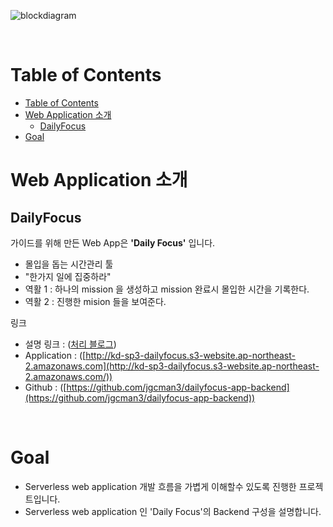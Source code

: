 
![blockdiagram](http://git.kdiwin.com:7990/projects/MICP/repos/functions/raw/images/concepts.png?at=refs%2Fheads%2Fkd-pages)

<br>

# Table of Contents

- [Table of Contents](#table-of-contents)
- [Web Application 소개](#web-application-소개)
  - [DailyFocus](#dailyfocus)
- [Goal](#goal)


# Web Application 소개

## DailyFocus
가이드를 위해 만든 Web App은 <b>'Daily Focus'</b> 입니다. 

- 몰입을 돕는 시간관리 툴
- "한가지 일에 집중하라"
- 역활 1 : 하나의 mission 을 생성하고  mission 완료시 몰입한 시간을 기록한다.
- 역활 2 : 진행한 mision 들을 보여준다.  

링크
- 설명 링크 : ([처리 블로그](http://jgcman3.blogspot.com/2021/03/serverless-dailyfocus.html))
- Application : ([http://kd-sp3-dailyfocus.s3-website.ap-northeast-2.amazonaws.com](http://kd-sp3-dailyfocus.s3-website.ap-northeast-2.amazonaws.com/))
- Github : ([https://github.com/jgcman3/dailyfocus-app-backend](https://github.com/jgcman3/dailyfocus-app-backend))

<br>

# Goal

- Serverless web application 개발 흐름을 가볍게 이해할수 있도록 진행한 프로젝트입니다.
- Serverless web application 인 'Daily Focus'의 Backend 구성을 설명합니다.